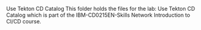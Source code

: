 Use Tekton CD Catalog
This folder holds the files for the lab: Use Tekton CD Catalog which is part of the IBM-CD0215EN-Skills Network Introduction to CI/CD course.
